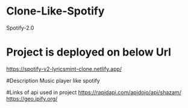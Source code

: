 # Clone-Like-Spotify
 Spotify-2.0
# Project is deployed on below Url
https://spotify-v2-lyricsmint-clone.netlify.app/

#Description
Music player like spotify

#Links of api used in project
https://rapidapi.com/apidojo/api/shazam/
https://geo.ipify.org/
